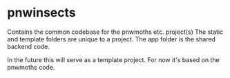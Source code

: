 pnwinsects
==========

Contains the common codebase for the pnwmoths etc. project(s)
The static and template folders are unique to a project. The app folder is the shared backend code.

In the future this will serve as a template project. For now it's based on the pnwmoths code.
